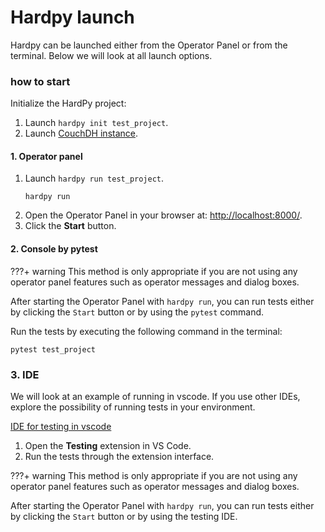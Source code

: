 # Hardpy launch

Hardpy can be launched either from the Operator Panel or from the terminal. Below we will look at all launch options.

### how to start

Initialize the HardPy project:

1. Launch `hardpy init test_project`.
2. Launch [CouchDH instance](../documentation/database.md#couchdb-instance).

#### 1. Operator panel

1. Launch `hardpy run test_project`.
   ```
   hardpy run
   ```
2. Open the Operator Panel in your browser at: [http://localhost:8000/](http://localhost:8000/).
3. Click the **Start** button.

#### 2. Console by pytest

???+ warning
    This method is only appropriate if you are not using any operator panel features such as operator messages and dialog boxes.

After starting the Operator Panel with `hardpy run`, you can run tests either by clicking the `Start` button or by using the `pytest` command.

Run the tests by executing the following command in the terminal:

```
pytest test_project
```

### 3. IDE

We will look at an example of running in vscode. 
If you use other IDEs, explore the possibility of running tests in your environment.

[IDE for testing in vscode](https://code.visualstudio.com/docs/editor/testing)

1. Open the **Testing** extension in VS Code.
2. Run the tests through the extension interface.

???+ warning
    This method is only appropriate if you are not using any operator panel features such as operator messages and dialog boxes.

After starting the Operator Panel with `hardpy run`, you can run tests either by clicking the `Start` button or by using the testing IDE.
